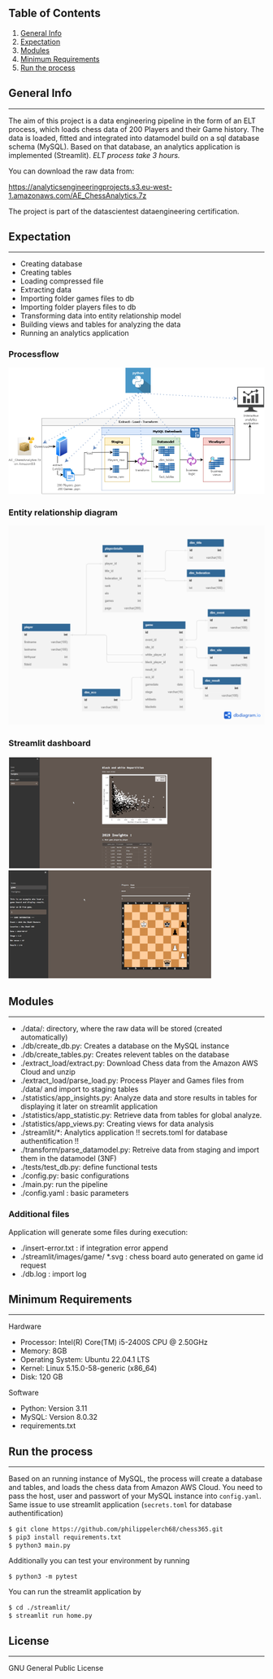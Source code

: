 ## Table of Contents
1. [General Info](#general-info)
2. [Expectation](#Expectation)
3. [Modules](#Modules)
4. [Minimum Requirements](#Minimum-Requirements)
5. [Run the process](#Run-the-process)

## General Info
***
The aim of this project is a data engineering pipeline in the form of an ELT process, which loads chess data of 200 Players and their Game history. The data is loaded, fitted and integrated into datamodel build on a sql database schema (MySQL). Based on that database, an analytics application is implemented (Streamlit).
*ELT process take 3 hours.*

You can download the raw data from:

https://analyticsengineeringprojects.s3.eu-west-1.amazonaws.com/AE_ChessAnalytics.7z

The project is part of the datascientest dataengineering certification.

## Expectation
***
* Creating database
* Creating tables
* Loading compressed file
* Extracting data
* Importing folder games files to db
* Importing folder players files to db
* Transforming data into entity relationship model
* Building views and tables for analyzing the data
* Running an analytics application

### Processflow
![Processflow](https://github.com/philippelerch68/chess365/blob/49ecc8eec75c46d0f2c7ceda8f43931699fe7e7c/db/elt_processflow.png)

### Entity relationship diagram
![ERD](https://github.com/philippelerch68/chess365/blob/main/db/erd_chessdb.png)

### Streamlit dashboard
![Streamlit](https://github.com/philippelerch68/chess365/blob/main/streamlit/images/streamlit.png)

## Modules
***
* ./data/: directory, where the raw data will be stored (created automatically)
* ./db/create_db.py: Creates a database on the MySQL instance
* ./db/create_tables.py: Creates relevent tables on the database
* ./extract_load/extract.py: Download Chess data from the Amazon AWS Cloud and unzip
* ./extract_load/parse_load.py: Process Player and Games files from ./data/ and import to staging tables
* ./statistics/app_insights.py: Analyze data and store results in tables for displaying it later on streamlit application
* ./statistics/app_statistic.py: Retrieve data from tables for global analyze.
* ./statistics/app_views.py: Creating views for data analysis
* ./streamlit/*: Analytics application !! secrets.toml for database authentification !!
* ./transform/parse_datamodel.py: Retreive data from staging and import them in the datamodel (3NF)
* ./tests/test_db.py: define functional tests
* ./config.py: basic configurations
* ./main.py: run the pipeline
* ./config.yaml : basic parameters

### Additional files
Application will generate some files during execution:
* ./insert-error.txt : if integration error append
* ./streamlit/images/game/ *.svg : chess board auto generated on game id request
* ./db.log : import log

## Minimum Requirements
***
Hardware
* Processor: Intel(R) Core(TM) i5-2400S CPU @ 2.50GHz
* Memory: 8GB 
* Operating System: Ubuntu 22.04.1 LTS
* Kernel: Linux 5.15.0-58-generic (x86_64)
* Disk: 120 GB

Software
* Python: Version 3.11 
* MySQL: Version 8.0.32
* requirements.txt

## Run the process
***
Based on an running instance of MySQL, the process will create a database and tables, and loads the chess data from Amazon AWS Cloud. You need to pass the host, user and passwort of your MySQL instance into `config.yaml`. Same issue to use streamlit application (`secrets.toml` for database authentification)
```
$ git clone https://github.com/philippelerch68/chess365.git
$ pip3 install requirements.txt
$ python3 main.py
```
Additionally you can test your environment by running
```
$ python3 -m pytest
```
You can run the streamlit application by
```
$ cd ./streamlit/
$ streamlit run home.py
```

## License
***
GNU General Public License
